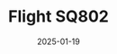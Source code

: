 ---
layout: photo-detail
title: "Flight SQ802"
date: 2025-01-19
collection: photos
header:
  teaser: "https://kw-aviation.oss-cn-beijing.aliyuncs.com/25.1.19.SQ802.jpg"
shooting_date: 2025-01-19
flight_number: "SQ802"
airline: "Singapore Airline"
origin_destination: "SIN-PEK"
registration_number: "9V-SWK"
aircraft_type: "Boeing 777-300ER"
livery: "-"
---